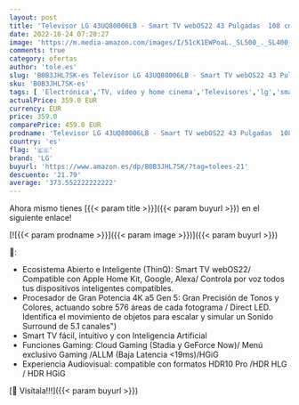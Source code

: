 ```yaml
---
layout: post
title: 'Televisor LG 43UQ80006LB - Smart TV webOS22 43 Pulgadas  108 cm  4K UHD  Procesador de Gran Potencia 4K a5 Gen 5  Compatible con formatos HDR 10  HLG y HGiG'
date: 2022-10-24 07:20:27
image: 'https://m.media-amazon.com/images/I/51cK1EWPoaL._SL500_._SL400_.jpg'
comments: true
category: ofertas
author: 'tole.es'
slug: 'B0B3JHL7SK-es Televisor LG 43UQ80006LB - Smart TV webOS22 43 Pulgadas...'
sku: 'B0B3JHL7SK-es'
tags: [ 'Electrónica','TV, vídeo y home cinema','Televisores','lg','smart','televisor','tv','🇪🇸', ]
actualPrice: 359.0 EUR
currency: EUR
price: 359.0
comparePrice: 459.0 EUR
prodname: 'Televisor LG 43UQ80006LB - Smart TV webOS22 43 Pulgadas  108 cm  4K UHD  Procesador de Gran Potencia 4K a5 Gen 5  Compatible con formatos HDR 10  HLG y HGiG'
country: 'es'
flag: '🇪🇸'
brand: 'LG'
buyurl: 'https://www.amazon.es/dp/B0B3JHL7SK/?tag=tolees-21'
descuento: '21.79'
average: '373.552222222222'
---
```


Ahora mismo tienes [{{< param title >}}]({{< param buyurl >}}) en el siguiente enlace!

[![{{< param prodname >}}]({{< param image >}})]({{< param buyurl >}})

🔎:

- Ecosistema Abierto e Inteligente (ThinQ): Smart TV webOS22/ Compatible con Apple Home Kit, Google, Alexa/ Controla por voz todos tus dispositivos inteligentes compatibles.
- Procesador de Gran Potencia 4K a5 Gen 5: Gran Precisión de Tonos y Colores, actuando sobre 576 áreas de cada fotograma / Direct LED. Identifica el movimiento de objetos para escalar y simular un Sonido Surround de 5.1 canales")
- Smart TV fácil, intuitivo y con Inteligencia Artificial
- Funciones Gaming: Cloud Gaming (Stadia y GeForce Now)/ Menú exclusivo Gaming /ALLM (Baja Latencia <19ms)/HGiG
- Experiencia Audiovisual: compatible con formatos HDR10 Pro /HDR HLG / HDR HGiG

[🛒 Visítala!!!]({{< param buyurl >}})

